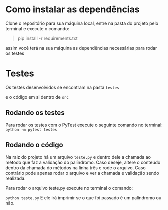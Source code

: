 # Como instalar as dependências 

Clone o repositório para sua máquina local, entre na pasta do projeto pelo terminal e execute o comando: 

> pip install -r requirements.txt

assim você terá na sua máquina as dependências necessárias para rodar os testes


# Testes

Os testes desenvolvidos se encontram na pasta `testes`

e o código em si dentro de `src`

## Rodando os testes

Para rodar os testes com o PyTest execute o seguinte comando no terminal: `python -m pytest testes`


## Rodando o código

Na raiz do projeto há um arquivo `teste.py` e dentro dele a chamada ao método que faz a validação do palíndromo. Caso deseje, altere o conteúdo dentro da chamada do métodos na linha três e rode o arquivo. Caso contrário pode apenas rodar o arquivo e ver a chamada e validação sendo realizada.

Para rodar o arquivo teste.py execute no terminal o comando:

 `python teste.py`
E ele irá  imprimir se o que foi passado é um palíndromo ou não.


